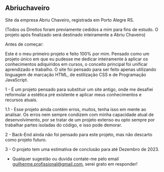 ## Abriuchaveiro

Site da empresa Abriu Chaveiro, registrada em Porto Alegre RS.

(Todos os Direitos foram previamente cedidos a mim para fins de estudo. O projeto após finalizado será destinado inteiramente a Abriu Chaveiro)

Antes de começar:

Este é o meu primeiro projeto e feito 100% por mim. Pensado como um projeto único em que eu pudesse me dedicar inteiramente à aplicar os conhecimentos adiquiridos em cursos, o conceito principal foi unificar aprendizado e trabalho. O site foi pensado para ser feito apenas utilizando linguagem de marcação HTML, de estilização CSS e de Programação JavaScript.

1 - É um projeto pensado para substituir um site antigo, onde me desafiei reformular a estética pré existente e aplicar meus conhecimentos e recursos atuais.

1.1 - Esse projeto ainda contém erros, muitos, tenha isso em mente ao analisar. 
Os erros nem sempre condizem com minha capacidade atual de desenvolvimento, por se tratar de um projeto extenso eu opto sempre por trabalhar partes isoladas do código, e isso pode demorar. 

2 - Back-End ainda não foi pensado para este projeto, mas não descarto como projeto futuro.

3 - O projeto tem uma estimativa de conclusão para até Dezembro de 2023.


- Qualquer sugestão ou duvida contate-me pelo email guilherme.profissional@gmail.com, serei grato em responder!

